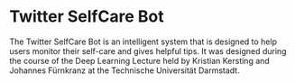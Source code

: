 # Twitter SelfCare Bot

The Twitter SelfCare Bot is an intelligent system that is designed to help users monitor their self-care and gives helpful tips. It was designed during the course of the Deep Learning Lecture held by Kristian Kersting and Johannes Fürnkranz at the Technische Universität Darmstadt.
